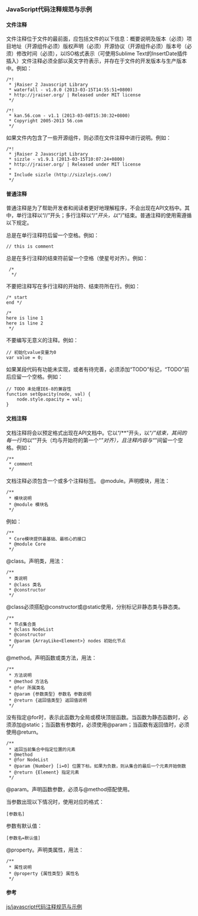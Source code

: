 ### JavaScript代码注释规范与示例 
#### 文件注释

文件注释位于文件的最前面，应包括文件的以下信息：概要说明及版本（必须）项目地址（开源组件必须）版权声明（必须）开源协议（开源组件必须）版本号（必须）修改时间（必须），以ISO格式表示（可使用Sublime Text的InsertDate插件插入）文件注释必须全部以英文字符表示，并存在于文件的开发版本与生产版本中。例如：

    /*!
     * jRaiser 2 Javascript Library
     * waterfall - v1.0.0 (2013-03-15T14:55:51+0800)
     * http://jraiser.org/ | Released under MIT license
     */
     
    /*!
     * kan.56.com - v1.1 (2013-03-08T15:30:32+0800)
     * Copyright 2005-2013 56.com
     */

如果文件内包含了一些开源组件，则必须在文件注释中进行说明。例如：

    /*!
     * jRaiser 2 Javascript Library
     * sizzle - v1.9.1 (2013-03-15T10:07:24+0800)
     * http://jraiser.org/ | Released under MIT license
     *
     * Include sizzle (http://sizzlejs.com/)
     */

#### 普通注释

 普通注释是为了帮助开发者和阅读者更好地理解程序，不会出现在API文档中。其中，单行注释以“//”开头；多行注释以“/*”开头，以“*/”结束。普通注释的使用需遵循以下规定。

总是在单行注释符后留一个空格。例如：

    // this is comment

总是在多行注释的结束符前留一个空格（使星号对齐）。例如：

     /* 
      */
不要把注释写在多行注释的开始符、结束符所在行。例如：

    /* start
    end */
    
    /*
    here is line 1
    here is line 2
     */

不要编写无意义的注释。例如：

    // 初始化value变量为0
    var value = 0;

如果某段代码有功能未实现，或者有待完善，必须添加“TODO”标记，“TODO”前后应留一个空格。例如：

    // TODO 未处理IE6-8的兼容性
    function setOpacity(node, val) {
        node.style.opacity = val;
    }

#### 文档注释

 文档注释将会以预定格式出现在API文档中。它以“/**”开头，以“*/”结束，其间的每一行均以“*”开头（均与开始符的第一个“*”对齐），且注释内容与“*”间留一个空格。例如：

    /**
     * comment
     */

文档注释必须包含一个或多个注释标签。
@module。声明模块，用法：

    /**
     * 模块说明
     * @module 模块名
     */

例如：

    /**
     * Core模块提供最基础、最核心的接口
     * @module Core
     */

@class。声明类，用法：

    /**
     * 类说明
     * @class 类名
     * @constructor
     */

@class必须搭配@constructor或@static使用，分别标记非静态类与静态类。

    /**
     * 节点集合类
     * @class NodeList
     * @constructor
     * @param {ArrayLike<Element>} nodes 初始化节点
     */

@method。声明函数或类方法，用法：

    /**
     * 方法说明
     * @method 方法名
     * @for 所属类名
     * @param {参数类型} 参数名 参数说明
     * @return {返回值类型} 返回值说明
     */

 没有指定@for时，表示此函数为全局或模块顶层函数。当函数为静态函数时，必须添加@static；当函数有参数时，必须使用@param；当函数有返回值时，必须使用@return。

    /**
     * 返回当前集合中指定位置的元素
     * @method
     * @for NodeList
     * @param {Number} [i=0] 位置下标。如果为负数，则从集合的最后一个元素开始倒数
     * @return {Element} 指定元素
     */

@param。声明函数参数，必须与@method搭配使用。

当参数出现以下情况时，使用对应的格式：

    [参数名]

参数有默认值：

    [参数名=默认值]

@property。声明类属性，用法：

    /**
     * 属性说明
     * @property {属性类型} 属性名
     */

#### 参考
[js/javascript代码注释规范与示例](http://www.lifefrom.com/qianduan/336.html)
